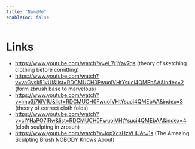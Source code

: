 ```yaml
---
title: "NameMe"
enableToc: false
---
```


# Links

- https://www.youtube.com/watch?v=eL7r1Yav7qs (theory of sketching clothing before comitting)
- https://www.youtube.com/watch?v=vaGvsk51vUI&list=RDCMUCH0FwuoIVHtYsuci4QMEbAA&index=2 (form zbrush base to marvelous)
- https://www.youtube.com/watch?v=imp3j7l6V1U&list=RDCMUCH0FwuoIVHtYsuci4QMEbAA&index=3 (theory of correct cloth folds)
- https://www.youtube.com/watch?v=cIYHaPO7IRw&list=RDCMUCH0FwuoIVHtYsuci4QMEbAA&index=4 (cloth sculpting in zrbsuh)
- https://www.youtube.com/watch?v=lopXcsHzVHU&t=1s (The Amazing Sculpting Brush NOBODY Knows About)




